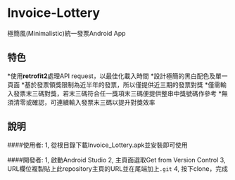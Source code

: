 # Invoice-Lottery
極簡風(Minimalistic)統一發票Android App

## 特色
*使用**retrofit2**處理API request，以最佳化載入時間
*設計極簡的黑白配色及單一頁面
*基於發票領獎限制為近半年的發票，所以僅提供近三期的發票對獎
*僅需輸入發票末三碼對獎，若末三碼符合任一獎項末三碼便提供整串中獎號碼作參考
*無須清零或確認，可連續輸入發票末三碼以提升對獎效率

## 說明
####使用者:
1, 從根目錄下載Invoice_Lottery.apk並安裝即可使用

####開發者:
1, 啟動Android Studio
2, 主頁面選取Get from Version Control
3, URL欄位複製貼上此repository主頁的URL並在尾端加上`.git`
4, 按下clone，完成
